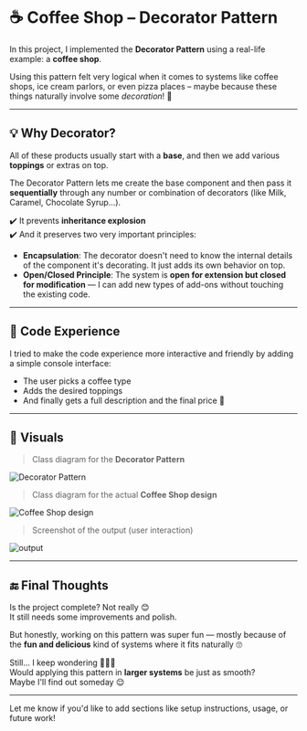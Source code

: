 
# ☕ Coffee Shop – Decorator Pattern

In this project, I implemented the **Decorator Pattern** using a real-life example: a **coffee shop**.

Using this pattern felt very logical when it comes to systems like coffee shops, ice cream parlors, or even pizza places – maybe because these things naturally involve some *decoration*! 👾

---

## 💡 Why Decorator?

All of these products usually start with a **base**, and then we add various **toppings** or extras on top.

The Decorator Pattern lets me create the base component and then pass it **sequentially** through any number or combination of decorators (like Milk, Caramel, Chocolate Syrup...).

✔️ It prevents **inheritance explosion**  
✔️ And it preserves two very important principles:

- **Encapsulation**: The decorator doesn't need to know the internal details of the component it's decorating. It just adds its own behavior on top.
- **Open/Closed Principle**: The system is **open for extension but closed for modification** — I can add new types of add-ons without touching the existing code.

---

## 🎯 Code Experience

I tried to make the code experience more interactive and friendly by adding a simple console interface:
- The user picks a coffee type  
- Adds the desired toppings  
- And finally gets a full description and the final price 💸

---

## 📸 Visuals

> Class diagram for the **Decorator Pattern**

![Decorator Pattern](https://github.com/user-attachments/assets/9270dcf5-fec3-4f87-8bfd-1300b8d41bc7)

> Class diagram for the actual **Coffee Shop design**

![Coffee Shop design](https://github.com/user-attachments/assets/2e648b53-8fe3-46a3-a895-da13da0dcaab)

> Screenshot of the output (user interaction)

![output](https://github.com/user-attachments/assets/8beadace-83c5-4484-b13f-458321412f8c)


---

## 🔚 Final Thoughts

Is the project complete? Not really 😊  
It still needs some improvements and polish.

But honestly, working on this pattern was super fun — mostly because of the **fun and delicious** kind of systems where it fits naturally 🙄

Still... I keep wondering 🤷🏻‍♀️  
Would applying this pattern in **larger systems** be just as smooth?  
Maybe I'll find out someday 😌

---

Let me know if you'd like to add sections like setup instructions, usage, or future work!